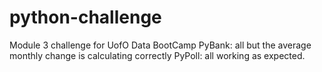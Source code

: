 # python-challenge
Module 3 challenge for UofO Data BootCamp
PyBank: all but the average monthly change is calculating correctly
PyPoll: all working as expected. 